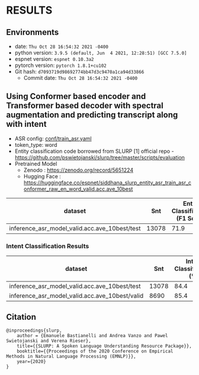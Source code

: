<!-- Generated by ./scripts/utils/show_asr_result.sh -->
# RESULTS

## Environments
- date: `Thu Oct 28 16:54:32 2021 -0400`
- python version: `3.9.5 (default, Jun  4 2021, 12:28:51) [GCC 7.5.0]`
- espnet version: `espnet 0.10.3a2`
- pytorch version: `pytorch 1.8.1+cu102`
- Git hash: `d7093719d98692774bb47d3c9470a1ca94d33866`
  - Commit date: `Thu Oct 28 16:54:32 2021 -0400`

## Using Conformer based encoder and Transformer based decoder with spectral augmentation and predicting transcript along with intent
- ASR config: [conf/train_asr.yaml](conf/tuning/train_asr_conformer.yaml)
- token_type: word
- Entity classification code borrowed from SLURP [1] official repo - https://github.com/pswietojanski/slurp/tree/master/scripts/evaluation
- Pretrained Model
  - Zenodo : https://zenodo.org/record/5651224
  - Hugging Face : https://huggingface.co/espnet/siddhana_slurp_entity_asr_train_asr_conformer_raw_en_word_valid.acc.ave_10best

|dataset|Snt|Entity Classification (F1 Score)|
|---|---|---|
|inference_asr_model_valid.acc.ave_10best/test|13078|71.9|

### Intent Classification Results


|dataset|Snt|Intent Classification (%)|
|---|---|---|
|inference_asr_model_valid.acc.ave_10best/test|13078|84.4|
|inference_asr_model_valid.acc.ave_10best/valid|8690|85.4|


## Citation

```
@inproceedings{slurp,
    author = {Emanuele Bastianelli and Andrea Vanzo and Pawel Swietojanski and Verena Rieser},
    title={{SLURP: A Spoken Language Understanding Resource Package}},
    booktitle={{Proceedings of the 2020 Conference on Empirical Methods in Natural Language Processing (EMNLP)}},
    year={2020}
}
```
